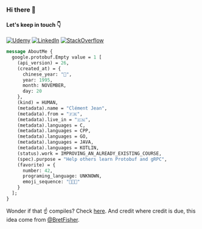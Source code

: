 ### Hi there 👋

#### Let's keep in touch 👇

[![Udemy][1]][2] [![LinkedIn][3]][4] [![StackOverflow][5]][6]

[1]:  https://img.shields.io/badge/Udemy-A100FF?style=for-the-badge&logo=Udemy&logoColor=white
[2]:  https://www.udemy.com/user/jean-clement/ "My Udemy Profile"
[3]:  https://img.shields.io/badge/LinkedIn-0077B5?style=for-the-badge&logo=linkedin&logoColor=white
[4]:  https://www.linkedin.com/in/clement-jean "My LinkedIn Profile"
[5]:  https://img.shields.io/badge/Stack_Overflow-FE7A16?style=for-the-badge&logo=stack-overflow&logoColor=white
[6]:  https://stackoverflow.com/users/11269045/cl%c3%a9ment-jean "My StackOverflow Profile"

```proto
message AboutMe {
  google.protobuf.Empty value = 1 [
    (api_version) = 26,
    (created_at) = {
      chinese_year: "🐷",
      year: 1995,
      month: NOVEMBER,
      day: 20
    },
    (kind) = HUMAN,
    (metadata).name = "Clément Jean",
    (metadata).from = "🇫🇷",
    (metadata).live_in = "🇨🇳",
    (metadata).languages = C,
    (metadata).languages = CPP,
    (metadata).languages = GO,
    (metadata).languages = JAVA,
    (metadata).languages = KOTLIN,
    (status).work = IMPROVING_AN_ALREADY_EXISTING_COURSE,
    (spec).purpose = "Help others learn Protobuf and gRPC",
    (favorite) = {
      number: 42,
      programing_language: UNKNOWN,
      emoji_sequence: "🙈🙉🙊"
    }
  ];
}
```

Wonder if that ☝️ compiles? Check [here](https://github.com/Clement-Jean/Clement-Jean/blob/main/proto). And credit where credit is due, this idea come from [@BretFisher](https://github.com/BretFisher).
